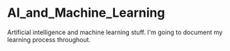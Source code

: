 # AI_and_Machine_Learning
Artificial intelligence and machine learning stuff. I'm going to document my learning process throughout. 
